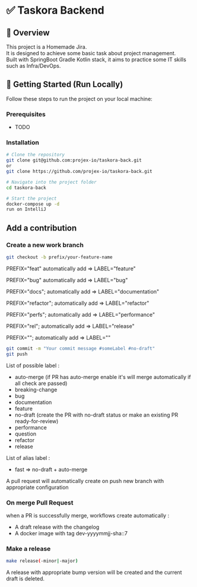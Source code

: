 # ✅ Taskora Backend

## 📖 Overview

This project is a Homemade Jira.  
It is designed to achieve some basic task about project management.  
Built with SpringBoot Gradle Kotlin stack, it aims to practice some IT skills such as Infra/DevOps.

## 🚀 Getting Started (Run Locally)

Follow these steps to run the project on your local machine:

### Prerequisites

- TODO

### Installation

```bash
# Clone the repository
git clone git@github.com:projex-io/taskora-back.git
or
git clone https://github.com/projex-io/taskora-back.git

# Navigate into the project folder
cd taskora-back

# Start the project
docker-compose up -d
run on IntelliJ
```

## Add a contribution
### Create a new work branch
```bash
git checkout -b prefix/your-feature-name
```
PREFIX="feat"     automatically add => LABEL="feature"

PREFIX="bug"      automatically add => LABEL="bug"

PREFIX="docs";     automatically add => LABEL="documentation"

PREFIX="refactor"; automatically add =>  LABEL="refactor" 

PREFIX="perfs";    automatically add =>  LABEL="performance" 

PREFIX="rel";      automatically add => LABEL="release" 

PREFIX="";         automatically add =>  LABEL="" 


```bash
git commit -m "Your commit message #someLabel #no-draft"
git push
```
List of possible label : 
- auto-merge (if PR has auto-merge enable it's will merge automatically if all check are passed)
- breaking-change
- bug
- documentation
- feature
- no-draft (create the PR with no-draft status or make an existing PR ready-for-review)
- performance
- question
- refactor
- release

List of alias label :
- fast => no-draft + auto-merge

A pull request will automatically create on push new branch with appropriate configuration

### On merge Pull Request
when a PR is successfully merge, workflows create automatically :

- A draft release with the changelog
- A docker image with tag dev-yyyymmjj-sha::7

### Make a release
```bash
make release(-minor|-major)
```
A release with appropriate bump version will be created and the current draft is deleted. 